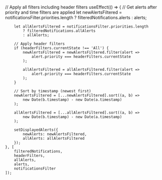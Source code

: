 // Apply all filters including header filters
    useEffect(() => {
        // Get alerts after priority and time filters are applied
        let newAlertsFiltered = notificationsFilter.priorities.length 
            ? filteredNotifications.alerts 
            : alerts;
            
        let allAlertsFiltered = notificationsFilter.priorities.length 
            ? filteredNotifications.allAlerts 
            : allAlerts;
            
        // Apply header filters
        if (headerFilters.currentState !== 'All') {
            newAlertsFiltered = newAlertsFiltered.filter(alert => 
                alert.priority === headerFilters.currentState
            );
            
            allAlertsFiltered = allAlertsFiltered.filter(alert => 
                alert.priority === headerFilters.currentState
            );
        }
        
        // Sort by timestamp (newest first)
        newAlertsFiltered = [...newAlertsFiltered].sort((a, b) => 
            new Date(b.timestamp) - new Date(a.timestamp)
        );
        
        allAlertsFiltered = [...allAlertsFiltered].sort((a, b) => 
            new Date(b.timestamp) - new Date(a.timestamp)
        );
        
        setDisplayedAlerts({
            newAlerts: newAlertsFiltered,
            allAlerts: allAlertsFiltered
        });
    }, [
        filteredNotifications, 
        headerFilters,
        allAlerts, 
        alerts, 
        notificationsFilter
    ]);
